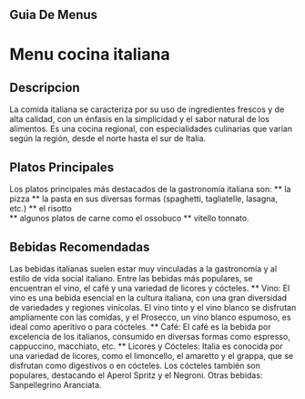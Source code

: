 ## Guia De Menus

# Menu cocina italiana

## Descripcion 

La comida italiana se caracteriza por su uso de ingredientes frescos y de alta calidad, con un énfasis en la simplicidad y el sabor natural de los alimentos. Es una cocina regional, con especialidades culinarias que varían según la región, desde el norte hasta el sur de Italia. 


## Platos Principales

Los platos principales más destacados de la gastronomía italiana son:
** la pizza 
** la pasta en sus diversas formas (spaghetti, tagliatelle, lasagna, etc.) 
** el risotto  
** algunos platos de carne como el ossobuco 
** vitello tonnato. 

## Bebidas Recomendadas 

Las bebidas italianas suelen estar muy vinculadas a la gastronomía y al estilo de vida social italiano. Entre las bebidas más populares, se encuentran el vino, el café y una variedad de licores y cócteles. 
** Vino: El vino es una bebida esencial en la cultura italiana, con una gran diversidad de variedades y regiones vinícolas. El vino tinto y el vino blanco se disfrutan ampliamente con las comidas, y el Prosecco, un vino blanco espumoso, es ideal como aperitivo o para cócteles. 
** Café: El café es la bebida por excelencia de los italianos, consumido en diversas formas como espresso, cappuccino, macchiato, etc. 
** Licores y Cócteles: Italia es conocida por una variedad de licores, como el limoncello, el amaretto y el grappa, que se disfrutan como digestivos o en cócteles. Los cócteles también son populares, destacando el Aperol Spritz y el Negroni. 
Otras bebidas: Sanpellegrino Aranciata.
